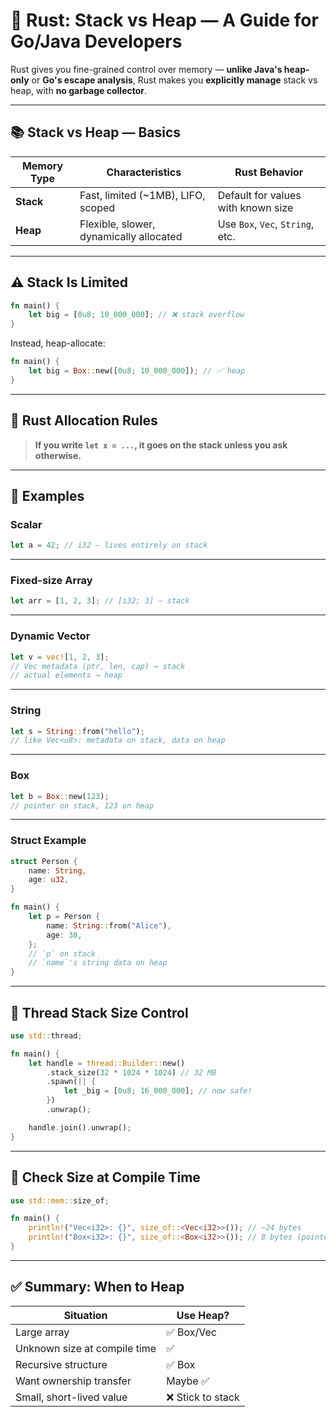 # 🦀 Rust: Stack vs Heap — A Guide for Go/Java Developers

Rust gives you fine-grained control over memory — **unlike Java's heap-only** or **Go's escape analysis**, Rust makes you **explicitly manage** stack vs heap, with **no garbage collector**.

---

## 📚 Stack vs Heap — Basics

| Memory Type | Characteristics                         | Rust Behavior                      |
| ----------- | --------------------------------------- | ---------------------------------- |
| **Stack**   | Fast, limited (\~1MB), LIFO, scoped     | Default for values with known size |
| **Heap**    | Flexible, slower, dynamically allocated | Use `Box`, `Vec`, `String`, etc.   |

---

## ⚠️ Stack Is Limited

```rust
fn main() {
    let big = [0u8; 10_000_000]; // ❌ stack overflow
}
```

Instead, heap-allocate:

```rust
fn main() {
    let big = Box::new([0u8; 10_000_000]); // ✅ heap
}
```

---

## 🧠 Rust Allocation Rules

> **If you write `let x = ...`, it goes on the stack unless you ask otherwise.**

---

## 🔎 Examples

### Scalar

```rust
let a = 42; // i32 — lives entirely on stack
```

---

### Fixed-size Array

```rust
let arr = [1, 2, 3]; // [i32; 3] — stack
```

---

### Dynamic Vector

```rust
let v = vec![1, 2, 3];
// Vec metadata (ptr, len, cap) → stack
// actual elements → heap
```

---

### String

```rust
let s = String::from("hello");
// like Vec<u8>: metadata on stack, data on heap
```

---

### Box

```rust
let b = Box::new(123);
// pointer on stack, 123 on heap
```

---

### Struct Example

```rust
struct Person {
    name: String,
    age: u32,
}

fn main() {
    let p = Person {
        name: String::from("Alice"),
        age: 30,
    };
    // `p` on stack
    // `name`'s string data on heap
}
```

---

## 🧵 Thread Stack Size Control

```rust
use std::thread;

fn main() {
    let handle = thread::Builder::new()
        .stack_size(32 * 1024 * 1024) // 32 MB
        .spawn(|| {
            let _big = [0u8; 16_000_000]; // now safe!
        })
        .unwrap();

    handle.join().unwrap();
}
```

---

## 🧮 Check Size at Compile Time

```rust
use std::mem::size_of;

fn main() {
    println!("Vec<i32>: {}", size_of::<Vec<i32>>()); // ~24 bytes
    println!("Box<i32>: {}", size_of::<Box<i32>>()); // 8 bytes (pointer)
}
```

---

## ✅ Summary: When to Heap

| Situation                    | Use Heap?        |
| ---------------------------- | ---------------- |
| Large array                  | ✅ Box/Vec        |
| Unknown size at compile time | ✅                |
| Recursive structure          | ✅ Box            |
| Want ownership transfer      | Maybe ✅          |
| Small, short-lived value     | ❌ Stick to stack |
